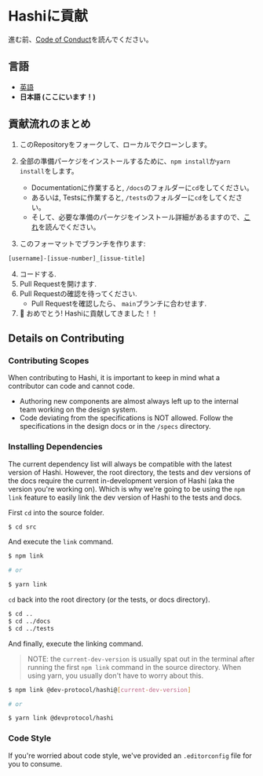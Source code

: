 # Hashiに貢献
進む前、[Code of Conduct](https://github.com/dev-protocol/.github/blob/main/CODE_OF_CONDUCT.md)を読んでください。

## 言語
- [英語](README_JP.md)
- **日本語 (ここにいます！)**

## 貢献流れのまとめ
1. このRepositoryをフォークして、ローカルでクローンします。
2. 全部の準備パーケジをインストールするために、`npm install`か`yarn install`をします。
   - Documentationに作業すると, `/docs`のフォルダーに`cd`をしてください。
   - あるいは, Testsに作業すると, `/tests`のフォルダーに`cd`をしてください。
   - そして、必要な準備のパーケジをインストール詳細があるますので、[これ](#installing-dependencies)を読んでください。
 
3. このフォーマットでブランチを作ります:

```text
[username]-[issue-number]_[issue-title]
```

4. コードする.
5. Pull Requestを開けます.
6. Pull Requestの確認を待ってください.
   - Pull Requestを確認したら、 `main`ブランチに合わせます.
7. 🎉 おめでとう! Hashiに貢献してきました！！

## Details on Contributing
### Contributing Scopes
When contributing to Hashi, it is important to keep in mind what a contributor can code and cannot code.

- Authoring new components are almost always left up to the internal team working on the design system.
- Code deviating from the specifications is NOT allowed. Follow the specifications in the design docs or in the `/specs` directory.

### Installing Dependencies
The current dependency list will always be compatible with the latest version of Hashi. However, the root directory, the tests and dev versions of the docs require the current in-development version of Hashi (aka the version you're working on). Which is why we're going to be using the `npm link` feature to easily link the dev version of Hashi to the tests and docs.

First `cd` into the source folder.
```sh
$ cd src
```

And execute the `link` command.
```sh
$ npm link

# or

$ yarn link
```

`cd` back into the root directory (or the tests, or docs directory).
```sh
$ cd ..
$ cd ../docs
$ cd ../tests
```

And finally, execute the linking command.
> NOTE: the `current-dev-version` is usually spat out in the terminal after running the first `npm link` command in the source directory. When using yarn, you usually don't have to worry about this.

```sh
$ npm link @dev-protocol/hashi@[current-dev-version]

# or

$ yarn link @devprotocol/hashi
```

### Code Style
If you're worried about code style, we've provided an `.editorconfig` file for you to consume.
